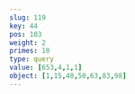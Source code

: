 ```yaml
---
slug: 119
key: 44
pos: 103
weight: 2
primes: 10
type: query
value: [653,4,1,1]
object: [1,15,40,50,63,83,98]
---
```

